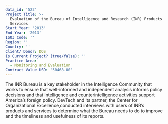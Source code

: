 ```yaml
---
data_id: '522'
Project Title: >-
  Evaluation of the Bureau of Intelligence and Research (INR) Products and
  Services
Start Year: '2013'
End Year: '2013'
ISO3 Code: ''
Region: ''
Country: ''
Client/ Donor: DOS
Is Current Project? (true/false): ''
Practice Area:
  - Monitoring and Evaluation
Contract Value USD: '50468.00'
---
```

The INR Bureau is a key stakeholder in the Intelligence Community that works to ensure that well-informed and independent analysis informs policy decisions and that intelligence and counterintelligence activities support America’s foreign policy. DevTech and its partner, the Center for Organizational Excellence,conducted interviews with users of INR’s products and services to determine what the Bureau needs to do to improve and the timeliness and usefulness of its reports.